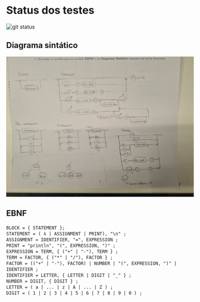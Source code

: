 # Status dos testes

![git status](http://3.129.230.99/svg/NicolasCho/LogComp-Compilador/)


## Diagrama sintático

![Diagrama sintático](imgs/ds_roteiro6.jpg "DS")

## EBNF

    BLOCK = { STATEMENT };
    STATEMENT = ( λ | ASSIGNMENT | PRINT), "\n" ;
    ASSIGNMENT = IDENTIFIER, "=", EXPRESSION ;
    PRINT = "println", "(", EXPRESSION, ")" ;
    EXPRESSION = TERM, { ("+" | "-"), TERM } ;
    TERM = FACTOR, { ("*" | "/"), FACTOR } ;
    FACTOR = (("+" | "-"), FACTOR) | NUMBER | "(", EXPRESSION, ")" | IDENTIFIER ;
    IDENTIFIER = LETTER, { LETTER | DIGIT | "_" } ;
    NUMBER = DIGIT, { DIGIT } ;
    LETTER = ( a | ... | z | A | ... | Z ) ;
    DIGIT = ( 1 | 2 | 3 | 4 | 5 | 6 | 7 | 8 | 9 | 0 ) ;